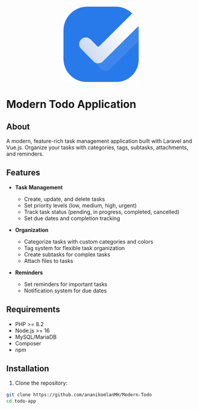 <p align="center">
  <img src="public/assets/images/logo.svg" alt="Todo App Logo" width="200">
</p>

# Modern Todo Application

## About

A modern, feature-rich task management application built with Laravel and Vue.js. Organize your tasks with categories, tags, subtasks, attachments, and reminders.

## Features

- **Task Management**
  - Create, update, and delete tasks
  - Set priority levels (low, medium, high, urgent)
  - Track task status (pending, in progress, completed, cancelled)
  - Set due dates and completion tracking

- **Organization**
  - Categorize tasks with custom categories and colors
  - Tag system for flexible task organization
  - Create subtasks for complex tasks
  - Attach files to tasks

- **Reminders**
  - Set reminders for important tasks
  - Notification system for due dates

## Requirements

- PHP >= 8.2
- Node.js >= 16
- MySQL/MariaDB
- Composer
- npm

## Installation

1. Clone the repository:
```bash
git clone https://github.com/ananikomlanMH/Modern-Todo
cd todo-app
